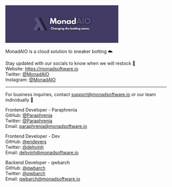 <img src="twitter-banner.png" alt="banner" width="70%">

MonadAIO is a cloud solution to sneaker botting :cloud:

Stay updated with our socials to know when we will restock :dizzy:  
Website: https://monadsoftware.io  
Twitter: [@MonadAIO](https://twitter.com/MonadAIO)  
Instagram: [@MonadAIO](https://instagram.com/MonadAIO)

_________________________________________________________________________________________

For business inquiries, contact support@monadsoftware.io or our team individually :wave:  

Frontend Developer - Paraphrenia  
GitHub: [@Paraphrenia](https://github.com/Paraphrenia)  
Twitter: [@Paraphrenia](https://twitter.com/ParaphreniaAIO)  
Email: paraphrenia@monadsoftware.io

Frontend Developer - Dev   
GitHub: [@endevers](https://github.com/endevers)  
Twitter: [@dehvinh](https://twitter.com/dehvinh)  
Email: dehvinh@monadsoftware.io

Backend Developer - qwbarch  
GitHub: [@qwbarch](https://github.com/qwbarch)  
Twitter: [@qwbarch](https://twitter.com/qwbarch)  
Email: qwbarch@monadsoftware.io
